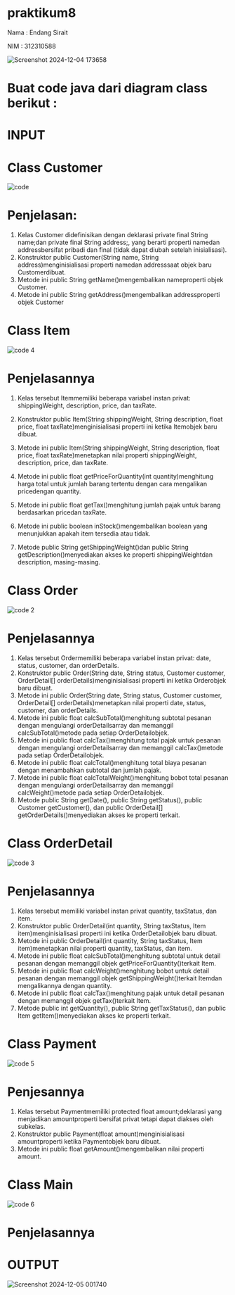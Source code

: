 # praktikum8
Nama : Endang Sirait

NIM : 312310588

![Screenshot 2024-12-04 173658](https://github.com/user-attachments/assets/ef96274e-3e97-43d7-be38-5ee442d06d80)

# Buat code  java dari diagram class berikut :
# INPUT
# Class Customer
![code](https://github.com/user-attachments/assets/0014167f-ff52-499e-88e6-6e8cffccaf3a)
# Penjelasan:
1. Kelas Customer didefinisikan dengan deklarasi private final String name;dan private final String address;, yang berarti properti namedan addressbersifat pribadi dan final (tidak dapat diubah setelah inisialisasi).
2. Konstruktor public Customer(String name, String address)menginisialisasi properti namedan addresssaat objek baru Customerdibuat.
3. Metode ini public String getName()mengembalikan nameproperti objek Customer.
4. Metode ini public String getAddress()mengembalikan addressproperti objek Customer


# Class Item
![code 4](https://github.com/user-attachments/assets/04687d6c-3612-4672-bf80-f7f3becef5e1)
# Penjelasannya
1. Kelas tersebut Itemmemiliki beberapa variabel instan privat: shippingWeight,       description, price, dan taxRate.
   
2. Konstruktor public Item(String shippingWeight, String description, float price,    float taxRate)menginisialisasi properti ini ketika Itemobjek baru dibuat.
4. Metode ini public Item(String shippingWeight, String description, float price,     float taxRate)menetapkan nilai properti shippingWeight, description, price, dan     taxRate.
5. Metode ini public float getPriceForQuantity(int quantity)menghitung harga total untuk jumlah barang tertentu dengan cara mengalikan pricedengan quantity.
6. Metode ini public float getTax()menghitung jumlah pajak untuk barang berdasarkan pricedan taxRate.
7. Metode ini public boolean inStock()mengembalikan boolean yang menunjukkan apakah item tersedia atau tidak.
8. Metode public String getShippingWeight()dan public String getDescription()menyediakan akses ke properti shippingWeightdan description, masing-masing.

# Class Order
![code 2](https://github.com/user-attachments/assets/32c22f8e-6d0d-4c8d-8617-26d729632349)
# Penjelasannya
1. Kelas tersebut Ordermemiliki beberapa variabel instan privat: date, status, customer, dan orderDetails.
2. Konstruktor public Order(String date, String status, Customer customer, OrderDetail[] orderDetails)menginisialisasi properti ini ketika Orderobjek baru dibuat.
3. Metode ini public Order(String date, String status, Customer customer, OrderDetail[] orderDetails)menetapkan nilai properti date, status, customer, dan orderDetails.
4. Metode ini public float calcSubTotal()menghitung subtotal pesanan dengan mengulangi orderDetailsarray dan memanggil calcSubTotal()metode pada setiap OrderDetailobjek.
5. Metode ini public float calcTax()menghitung total pajak untuk pesanan dengan mengulangi orderDetailsarray dan memanggil calcTax()metode pada setiap OrderDetailobjek.
6. Metode ini public float calcTotal()menghitung total biaya pesanan dengan menambahkan subtotal dan jumlah pajak.
7. Metode ini public float calcTotalWeight()menghitung bobot total pesanan dengan mengulangi orderDetailsarray dan memanggil calcWeight()metode pada setiap OrderDetailobjek.
8. Metode public String getDate(), public String getStatus(), public Customer getCustomer(), dan public OrderDetail[] getOrderDetails()menyediakan akses ke properti terkait.
   
# Class OrderDetail
![code 3](https://github.com/user-attachments/assets/1c2cb21b-8c5f-4b3b-b7ad-cd08aef8c505)
# Penjelasannya
1. Kelas tersebut memiliki variabel instan privat quantity, taxStatus, dan item.
2. Konstruktor public OrderDetail(int quantity, String taxStatus, Item item)menginisialisasi properti ini ketika OrderDetailobjek baru dibuat.
3. Metode ini public OrderDetail(int quantity, String taxStatus, Item item)menetapkan nilai properti quantity, taxStatus, dan item.
4. Metode ini public float calcSubTotal()menghitung subtotal untuk detail pesanan dengan memanggil objek getPriceForQuantity()terkait Item.
5. Metode ini public float calcWeight()menghitung bobot untuk detail pesanan dengan memanggil objek getShippingWeight()terkait Itemdan mengalikannya dengan quantity.
6. Metode ini public float calcTax()menghitung pajak untuk detail pesanan dengan memanggil objek getTax()terkait Item.
7. Metode public int getQuantity(), public String getTaxStatus(), dan public Item getItem()menyediakan akses ke properti terkait.
   
# Class Payment
![code 5](https://github.com/user-attachments/assets/d3e37d29-719b-4fa3-b258-cf5e98cbcff0)
# Penjesannya
1. Kelas tersebut Paymentmemiliki protected float amount;deklarasi yang menjadikan amountproperti bersifat privat tetapi dapat diakses oleh subkelas.
2. Konstruktor public Payment(float amount)menginisialisasi amountproperti ketika Paymentobjek baru dibuat.
3. Metode ini public float getAmount()mengembalikan nilai properti amount.

# Class Main
![code 6](https://github.com/user-attachments/assets/74a309ea-9ea0-44fd-81c6-64a691851128)
# Penjelasannya


# OUTPUT
![Screenshot 2024-12-05 001740](https://github.com/user-attachments/assets/a4615676-05d5-4aaf-8bcb-16377255ed40)









